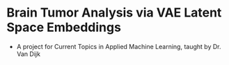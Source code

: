 # Brain Tumor Analysis via VAE Latent Space Embeddings

* A project for Current Topics in Applied Machine Learning, taught by Dr. Van Dijk

